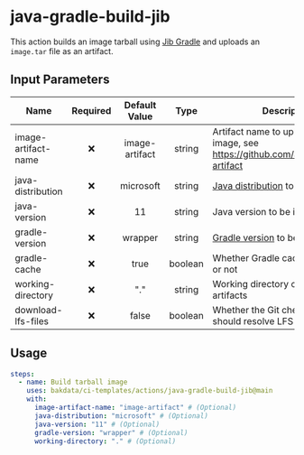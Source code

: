 # java-gradle-build-jib

This action builds an image tarball using [Jib Gradle](https://github.com/GoogleContainerTools/jib/tree/master/jib-gradle-plugin) and uploads an `image.tar` file as an artifact.

## Input Parameters

| Name                | Required | Default Value  |  Type   | Description                                                                                                   |
| ------------------- | :------: | :------------: | :-----: | ------------------------------------------------------------------------------------------------------------- |
| image-artifact-name |    ❌    | image-artifact | string  | Artifact name to upload tarball image, see <https://github.com/actions/upload-artifact>                       |
| java-distribution   |    ❌    |   microsoft    | string  | [Java distribution](https://github.com/actions/setup-java#supported-distributions) to be installed            |
| java-version        |    ❌    |       11       | string  | Java version to be installed                                                                                  |
| gradle-version      |    ❌    |    wrapper     | string  | [Gradle version](https://github.com/gradle/gradle-build-action#use-a-specific-gradle-version) to be installed |
| gradle-cache        |    ❌    |      true      | boolean | Whether Gradle caching is enabled or not                                                                      |
| working-directory   |    ❌    |      "."       | string  | Working directory of your Gradle artifacts                                                                    |
| download-lfs-files  |    ❌    |     false      | boolean | Whether the Git checkout action should resolve LFS files or not                                               |

## Usage

```yaml
steps:
  - name: Build tarball image
    uses: bakdata/ci-templates/actions/java-gradle-build-jib@main
    with:
      image-artifact-name: "image-artifact" # (Optional)
      java-distribution: "microsoft" # (Optional)
      java-version: "11" # (Optional)
      gradle-version: "wrapper" # (Optional)
      working-directory: "." # (Optional)
```
